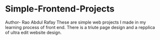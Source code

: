 # Simple-Frontend-Projects
Author- Rao Abdul Rafay
These are simple web projects I made in my learning process of front end. There is a triute page design and a repplica of ultra edit website design. 

